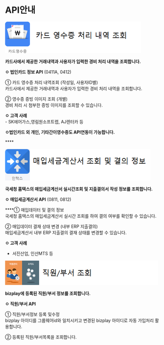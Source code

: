 # API안내

![](../../.gitbook/assets/image%20%2880%29.png)

 **카드사에서 제공한 거래내역과 사용자가 입력한 경비 처리 내역을 조회합니다.**

 **ㅇ 법인카드 정보 API** \(0411A, 0412\)  
  
   ① 카드 영수증 처리 내역조회 \(작성일, 사용자ID별\)  
      카드사에서 제공한 거래내역과 사용자가 입력한 경비 처리 내역을 조회합니다.  
  
   ② 영수증 증빙 이미지 조회 \(개별\)  
      경비 처리 시 첨부한 증빙 이미지를 조회할 수 있습니다. 

 **ㅇ 고객 사례**  
    - SK에어가스,영림원소프트랩, AJ렌터카 등  
  
 **ㅇ법인카드 외 개인, 기타간이영수증도  API연동이 가능합니다.**

\*\*\*\*

![](../../.gitbook/assets/image%20%2888%29.png)

 **국세청 홈택스의 매입세금계산서 실시간조회 및 지출결의서 작성 정보를 조회합니다.**

 **ㅇ 매입세금계산서 API** \(0811, 0812\)  
  
   ****① 매입데이터 및 결의 정보  
      국세청 홈택스의 매입세금계산서 실시간 조회를 하여 결의 여부를 확인할 수 있습니다.  
  
   ② 매입데이터 결재 상태 변경 \(내부 ERP 지출결의\)  
      매입세금계산서 내부 ERP 지출결의 결재 상태를 변경할 수 있습니다.

 **ㅇ 고객 사례**  
   - 서진산업, 인산MTS 등



![](../../.gitbook/assets/image%20%28223%29.png)

 **bizplay에 등록된 직원/부서 정보를 조회합니다.**

 **ㅇ 직원/부서 API**

   ① 직원/부서정보 등록 및수정  
      bizplay 아이디를 그룹웨어id와 일치시키고 변경된 bizplay 아이디로 자동 가입처리 활용합니다.  
  
   ② 등록된 직원/부서목록을 조회합니다.  
      

